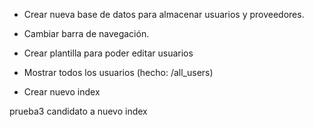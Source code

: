 - Crear nueva base de datos para almacenar usuarios y proveedores.

- Cambiar barra de navegación.

- Crear plantilla para poder editar usuarios

- Mostrar todos los usuarios (hecho: /all_users)

- Crear nuevo index

prueba3 candidato a nuevo index